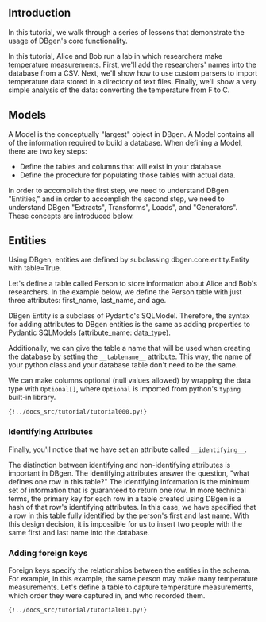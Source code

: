 ## Introduction


In this tutorial, we walk through a series of lessons that demonstrate the usage of DBgen's core functionality.

In this tutorial, Alice and Bob run a lab in which researchers make temperature measurements. First, we'll add the researchers' names into the database from a CSV. Next, we'll show how to use custom parsers to import temperature data stored in a directory of text files. Finally, we'll show a very simple analysis of the data: converting the temperature from F to C.


## Models

A Model is the conceptually "largest" object in DBgen. A Model contains all of the information required to build a database. When defining a Model, there are two key steps:

- Define the tables and columns that will exist in your database.
- Define the procedure for populating those tables with actual data.

In order to accomplish the first step, we need to understand DBgen "Entities," and in order to accomplish the second step, we need to understand DBgen "Extracts", Transforms", Loads", and "Generators". These concepts are introduced below.

## Entities

Using DBgen, entities are defined by subclassing dbgen.core.entity.Entity with
table=True.

Let's define a table called Person to store information about Alice and Bob's
researchers. In the example below, we define the Person table with just three
attributes: first_name, last_name, and age.


DBgen Entity is a subclass of Pydantic's SQLModel. Therefore, the syntax for adding
attributes to DBgen entities is the same as adding properties to Pydantic
SQLModels (attribute_name: data_type).

Additionally, we can give the table a name that will be used when creating the
database by setting the `__tablename__` attribute. This way, the name of your
python class and your database table don't need to be the same.

We can make columns optional (null values allowed) by wrapping the data type
with `Optional[]`, where `Optional` is imported from python's `typing` built-in
library.

```python3 
{!../docs_src/tutorial/tutorial000.py!}
```


### Identifying Attributes
Finally, you'll notice that we have set an attribute called `__identifying__`.

The distinction between identifying and non-identifying attributes is important
in DBgen. The identifying attributes answer the question, "what defines one row
in this table?" The identifying information is the minimum set of information
that is guaranteed to return one row. In more technical terms, the primary key
for each row in a table created using DBgen is a hash of that row's identifying
attributes. In this case, we have specified that a row in this table fully identified by the person's first and last name. With this design decision, it is impossible for us to insert two people with the same first and last name into the database. 


### Adding foreign keys

Foreign keys specify the relationships between the entities in the schema. For
example, in this example, the same person may make many temperature
measurements. Let's define a table to capture temperature measurements, which
order they were captured in, and who recorded them.

```python3
{!../docs_src/tutorial/tutorial001.py!}
```

